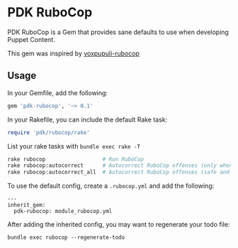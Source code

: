 # PDK RuboCop

PDK RuboCop is a Gem that provides sane defaults to use when developing Puppet Content.

This gem was inspired by [voxpupuli-rubocop](https://github.com/voxpupuli/voxpupuli-rubocop)

## Usage

In your Gemfile, add the following:

```ruby
gem 'pdk-rubocop', '~> 0.1'
```

In your Rakefile, you can include the default Rake task:

```ruby
require 'pdk/rubocop/rake'
```

List your rake tasks with `bundle exec rake -T` 

```bash
rake rubocop                  # Run RuboCop
rake rubocop:autocorrect      # Autocorrect RuboCop offenses (only when it's safe)
rake rubocop:autocorrect_all  # Autocorrect RuboCop offenses (safe and unsafe)
```

To use the default config, create a `.rubocop.yml` and add the following:

```
---
inherit_gem:
  pdk-rubocop: module_rubocop.yml
```

After adding the inherited config, you may want to regenerate your todo file:

```
bundle exec rubocop --regenerate-todo
```
